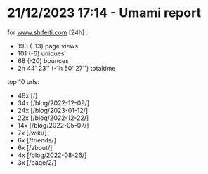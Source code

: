 # 21/12/2023 17:14 - Umami report
for www.shifeiti.com [24h] :

 - 193 (-13) page views
 - 101 (-6) uniques
 - 68 (-20) bounces
 - 2h 44' 23'' (-1h 50' 27'') totaltime


top 10 urls:
 - 48x [/]
 - 34x [/blog/2022-12-09/]
 - 24x [/blog/2023-01-12/]
 - 22x [/blog/2022-12-22/]
 - 14x [/blog/2022-05-07/]
 - 7x [/wiki/]
 - 6x [/friends/]
 - 6x [/about/]
 - 4x [/blog/2022-08-26/]
 - 3x [/page/2/]


